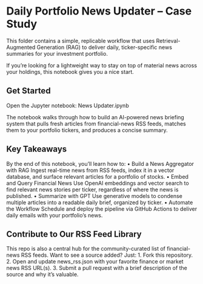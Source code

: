 # Daily Portfolio News Updater – Case Study

This folder contains a simple, replicable workflow that uses Retrieval-Augmented Generation (RAG) to deliver daily, ticker-specific news summaries for your investment portfolio.

If you’re looking for a lightweight way to stay on top of material news across your holdings, this notebook gives you a nice start.

## Get Started

Open the Jupyter notebook: News Updater.ipynb

The notebook walks through how to build an AI-powered news briefing system that pulls fresh articles from financial-news RSS feeds, matches them to your portfolio tickers, and produces a concise summary.

## Key Takeaways

By the end of this notebook, you’ll learn how to:
	•	Build a News Aggregator with RAG
Ingest real-time news from RSS feeds, index it in a vector database, and surface relevant articles for a portfolio of stocks.
	•	Embed and Query Financial News
Use OpenAI embeddings and vector search to find relevant news stories per ticker, regardless of where the news is published.
	•	Summarize with GPT
Use generative models to condense multiple articles into a readable daily brief, organized by ticker.
	•	Automate the Workflow
Schedule and deploy the pipeline via GitHub Actions to deliver daily emails with your portfolio’s news.

## Contribute to Our RSS Feed Library

This repo is also a central hub for the community-curated list of financial-news RSS feeds. Want to see a source added? Just:
	1.	Fork this repository.
	2.	Open and update news_rss.json with your favorite finance or market news RSS URL(s).
	3.	Submit a pull request with a brief description of the source and why it’s valuable.